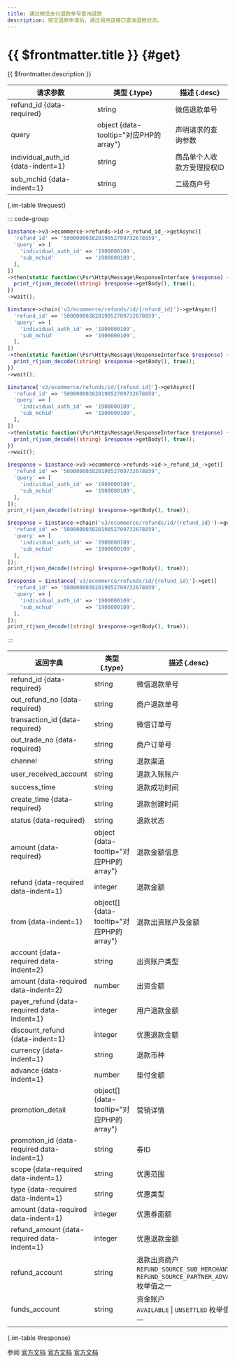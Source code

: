 ```yaml
---
title: 通过微信支付退款单号查询退款
description: 提交退款申请后，通过调用该接口查询退款状态。
---
```


# {{ $frontmatter.title }} {#get}

{{ $frontmatter.description }}

| 请求参数 | 类型 {.type} | 描述 {.desc}
| --- | --- | ---
| refund_id {data-required} | string | 微信退款单号
| query | object {data-tooltip="对应PHP的array"} | 声明请求的查询参数
| individual_auth_id {data-indent=1} | string | 商品单个人收款方受理授权ID
| sub_mchid {data-indent=1} | string | 二级商户号

{.im-table #request}

::: code-group

```php [异步纯链式]
$instance->v3->ecommerce->refunds->id->_refund_id_->getAsync([
  'refund_id' => '50000000382019052709732678859',
  'query' => [
    'individual_auth_id' => '1900000109',
    'sub_mchid'          => '1900000109',
  ],
])
->then(static function(\Psr\Http\Message\ResponseInterface $response) {
  print_r(json_decode((string) $response->getBody(), true));
})
->wait();
```

```php [异步声明式]
$instance->chain('v3/ecommerce/refunds/id/{refund_id}')->getAsync([
  'refund_id' => '50000000382019052709732678859',
  'query' => [
    'individual_auth_id' => '1900000109',
    'sub_mchid'          => '1900000109',
  ],
])
->then(static function(\Psr\Http\Message\ResponseInterface $response) {
  print_r(json_decode((string) $response->getBody(), true));
})
->wait();
```

```php [异步属性式]
$instance['v3/ecommerce/refunds/id/{refund_id}']->getAsync([
  'refund_id' => '50000000382019052709732678859',
  'query' => [
    'individual_auth_id' => '1900000109',
    'sub_mchid'          => '1900000109',
  ],
])
->then(static function(\Psr\Http\Message\ResponseInterface $response) {
  print_r(json_decode((string) $response->getBody(), true));
})
->wait();
```

```php [同步纯链式]
$response = $instance->v3->ecommerce->refunds->id->_refund_id_->get([
  'refund_id' => '50000000382019052709732678859',
  'query' => [
    'individual_auth_id' => '1900000109',
    'sub_mchid'          => '1900000109',
  ],
]);
print_r(json_decode((string) $response->getBody(), true));
```

```php [同步声明式]
$response = $instance->chain('v3/ecommerce/refunds/id/{refund_id}')->get([
  'refund_id' => '50000000382019052709732678859',
  'query' => [
    'individual_auth_id' => '1900000109',
    'sub_mchid'          => '1900000109',
  ],
]);
print_r(json_decode((string) $response->getBody(), true));
```

```php [同步属性式]
$response = $instance['v3/ecommerce/refunds/id/{refund_id}']->get([
  'refund_id' => '50000000382019052709732678859',
  'query' => [
    'individual_auth_id' => '1900000109',
    'sub_mchid'          => '1900000109',
  ],
]);
print_r(json_decode((string) $response->getBody(), true));
```

:::

| 返回字典 | 类型 {.type} | 描述 {.desc}
| --- | --- | ---
| refund_id {data-required} | string | 微信退款单号
| out_refund_no {data-required} | string | 商户退款单号
| transaction_id {data-required} | string | 微信订单号
| out_trade_no {data-required} | string | 商户订单号
| channel | string | 退款渠道
| user_received_account | string | 退款入账账户
| success_time | string | 退款成功时间
| create_time {data-required} | string | 退款创建时间
| status {data-required} | string | 退款状态
| amount {data-required} | object {data-tooltip="对应PHP的array"} | 退款金额信息
| refund {data-required data-indent=1} | integer | 退款金额
| from {data-indent=1} | object[] {data-tooltip="对应PHP的array"} | 退款出资账户及金额
| account {data-required data-indent=2} | string | 出资账户类型
| amount {data-required data-indent=2} | number | 出资金额
| payer_refund {data-required data-indent=1} | integer | 用户退款金额
| discount_refund {data-indent=1} | integer | 优惠退款金额
| currency {data-indent=1} | string | 退款币种
| advance {data-indent=1} | number | 垫付金额
| promotion_detail | object[] {data-tooltip="对应PHP的array"} | 营销详情
| promotion_id {data-required data-indent=1} | string | 券ID
| scope {data-required data-indent=1} | string | 优惠范围
| type {data-required data-indent=1} | string | 优惠类型
| amount {data-required data-indent=1} | integer | 优惠券面额
| refund_amount {data-required data-indent=1} | integer | 优惠退款金额
| refund_account | string | 退款出资商户<br/>`REFUND_SOURCE_SUB_MERCHANT` \| `REFUND_SOURCE_PARTNER_ADVANCE` 枚举值之一
| funds_account | string | 资金账户<br/>`AVAILABLE` \| `UNSETTLED` 枚举值之一

{.im-table #response}

参阅 [官方文档](https://pay.weixin.qq.com/docs/merchant/apis/personal-collections/query-refund.html) [官方文档](https://pay.weixin.qq.com/wiki/doc/apiv3/wxpay/ecommerce/refunds/chapter3_2.shtml) [官方文档](https://pay.weixin.qq.com/docs/partner/apis/ecommerce-refund/refunds/query-refund.html)
